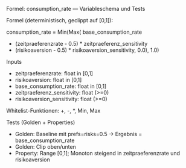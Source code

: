 Formel: consumption_rate — Variableschema und Tests

Formel (deterministisch, geclippt auf [0,1]):

consumption_rate = Min(Max(
  base_consumption_rate
  + (zeitpraeferenzrate - 0.5) * zeitpraeferenz_sensitivity
  + (risikoaversion - 0.5) * risikoaversion_sensitivity,
  0.0), 1.0)

Inputs
- zeitpraeferenzrate: float in [0,1]
- risikoaversion: float in [0,1]
- base_consumption_rate: float in [0,1]
- zeitpraeferenz_sensitivity: float (>=0)
- risikoaversion_sensitivity: float (>=0)

Whitelist-Funktionen: +, -, *, Min, Max

Tests (Golden + Properties)
- Golden: Baseline mit prefs=risks=0.5 → Ergebnis = base_consumption_rate
- Golden: Clip oben/unten
- Property: Range [0,1]; Monoton steigend in zeitpraeferenzrate und risikoaversion
